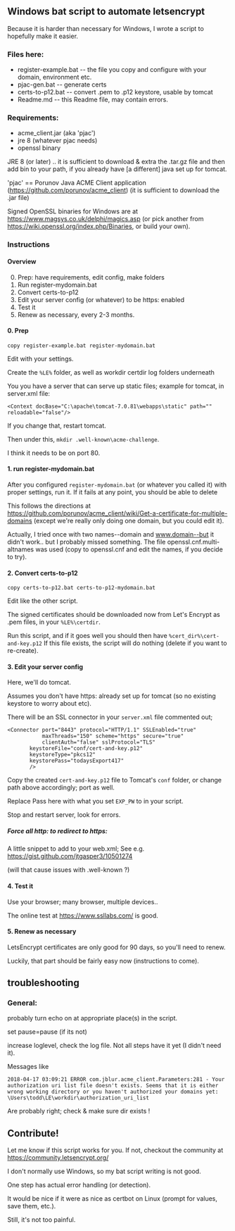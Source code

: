 
## Windows bat script to automate letsencrypt

Because it is harder than necessary for Windows,
I wrote a script to hopefully make it easier.

### Files here:

* register-example.bat  -- the file you copy and configure with your domain, environment etc.
* pjac-gen.bat          -- generate certs
* certs-to-p12.bat      -- convert .pem to .p12 keystore, usable by tomcat
* Readme.md             -- this Readme file, may contain errors.

### Requirements:

 - acme_client.jar (aka 'pjac')
 - jre 8 (whatever pjac needs)
 - openssl binary

JRE 8 (or later) .. it is sufficient to download & extra the .tar.gz file
and then add bin to your path, if you already have [a different] java set up for tomcat.

'pjac' == Porunov Java ACME Client application (https://github.com/porunov/acme_client)
(it is sufficient to download the .jar file)

Signed OpenSSL binaries for Windows are at
https://www.magsys.co.uk/delphi/magics.asp
(or pick another from https://wiki.openssl.org/index.php/Binaries, or build your own).

### Instructions

#### Overview
0.  Prep:  have requirements, edit config, make folders
1.  Run register-mydomain.bat
2.  Convert certs-to-p12
3.  Edit your server config (or whatever) to be https: enabled
4.  Test it
5.  Renew as necessary, every 2-3 months.

#### 0.  Prep

    copy register-example.bat register-mydomain.bat

Edit with your settings.

Create the `%LE%` folder, as well as
workdir certdir log
folders underneath

You you have a server that can serve up static files;
example for tomcat, in server.xml file:

    <Context docBase="C:\apache\tomcat-7.0.81\webapps\static" path="" reloadable="false"/>

If you change that, restart tomcat.

Then under this, `mkdir .well-known\acme-challenge`.

I think it needs to be on port 80.

#### 1.  run register-mydomain.bat

After you configured `register-mydomain.bat` (or whatever you called it)
with proper settings,
run it.  If it fails at any point, you should be able to delete 

This follows the directions at 
https://github.com/porunov/acme_client/wiki/Get-a-certificate-for-multiple-domains
(except we're really only doing one domain, but you could edit it).

Actually, I tried once with two names--domain and www.domain--but it didn't work.. but I probably missed something.  The file openssl.cnf.multi-altnames was used
(copy to openssl.cnf and edit the names, if you decide to try).

#### 2.  Convert certs-to-p12

    copy certs-to-p12.bat certs-to-p12-mydomain.bat

Edit like the other script.

The  signed certificates should be downloaded now from Let's Encrypt as .pem files,
in your `%LE%\certdir`.

Run this script, and if it goes well you should then have
`%cert_dir%\cert-and-key.p12`
If this file exists, the script will do nothing
(delete if you want to re-create).

#### 3.  Edit your server config

Here, we'll do tomcat.

Assumes you don't have https: already set up for tomcat
(so no existing keystore to worry about etc).

There will be an SSL connector in your `server.xml` file commented out;

    <Connector port="8443" protocol="HTTP/1.1" SSLEnabled="true"
               maxThreads="150" scheme="https" secure="true"
               clientAuth="false" sslProtocol="TLS"
	       keystoreFile="conf/cert-and-key.p12"
	       keystoreType="pkcs12"
	       keystorePass="todaysExport417"
	       />

Copy the created `cert-and-key.p12` file to Tomcat's `conf` folder, or change path above accordingly;
port as well.

Replace Pass here with what you set `EXP_PW` to in your script.

Stop and restart server, look for errors.

##### Force all http: to redirect to https:

A little snippet to add to your web.xml;
See e.g. https://gist.github.com/jtgasper3/10501274

(will that cause issues with .well-known ?)


#### 4.  Test it

Use your browser; many browser, multiple devices..

The online test at https://www.ssllabs.com/ is good.

#### 5.  Renew as necessary

LetsEncrypt certificates are only good for 90 days, so you'll need to renew.

Luckily, that part should be fairly easy now
(instructions to come).


## troubleshooting

### General:

probably turn echo on at appropriate place(s) in the script.

set pause=pause (if its not)

increase loglevel, check the log file.  Not all steps have it yet (I didn't need it).

Messages like

    2018-04-17 03:09:21 ERROR com.jblur.acme_client.Parameters:281 - Your authorization uri list file doesn't exists. Seems that it is either wrong working directory or you haven't authorized your domains yet: \Users\todd\LE\workdir\authorization_uri_list

Are probably right; check & make sure dir exists !

## Contribute!

Let me know if this script works for you.
If not, checkout the community at 
https://community.letsencrypt.org/

I don't normally use Windows, so my bat script writing is not good.

One step has actual error handling (or detection).

It would be nice if it were as nice as certbot on Linux
(prompt for values, save them, etc.).

Still, it's not too painful.
